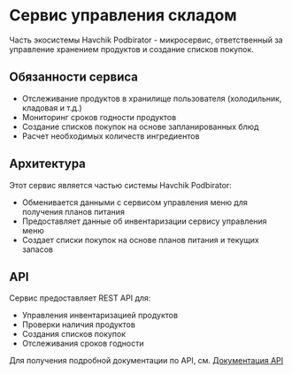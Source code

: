 # Сервис управления складом

Часть экосистемы Havchik Podbirator - микросервис, ответственный за управление хранением продуктов и создание списков покупок.

## Обязанности сервиса

- Отслеживание продуктов в хранилище пользователя (холодильник, кладовая и т.д.)
- Мониторинг сроков годности продуктов
- Создание списков покупок на основе запланированных блюд
- Расчет необходимых количеств ингредиентов

## Архитектура

Этот сервис является частью системы Havchik Podbirator:
- Обменивается данными с сервисом управления меню для получения планов питания
- Предоставляет данные об инвентаризации сервису управления меню
- Создает списки покупок на основе планов питания и текущих запасов

## API

Сервис предоставляет REST API для:
- Управления инвентаризацией продуктов
- Проверки наличия продуктов
- Создания списков покупок
- Отслеживания сроков годности

Для получения подробной документации по API, см. [Документация API](docs/api.md)
